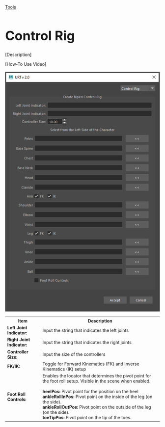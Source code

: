 [Tools](toolsOption.md)

<h1 style="font-size:3em">Control Rig</h1>

[Description] <br/>

[How-To Use Video] <br/>
<br/>
![Control Rig](./images/UI/controlRig.png)
<br/>

<table>
  <tr>
    <th>Item</th>
    <th>Description</th>
  </tr>
  <tr>
    <td><b>Left Joint Indicator:</b></td>
    <td>Input the string that indicates the left joints</td>
  </tr>
  <tr>
    <td><b>Right Joint Indicator:<b></td>
    <td>Input the string that indicates the right joints</td>
  </tr>
  <tr>
    <td><b>Controller Size:<b></td>
    <td>Input the size of the controllers</td>
  </tr>
  <tr>
    <td><b>FK/IK:<b></td>
    <td>Toggle for Forward Kinematics (FK) and Inverse Kinematics (IK) setup</td>
  </tr>
  <tr>
    <td><b>Foot Roll Controls:<b></td>
    <td>Enables the locator that determines the pivot point for the foot roll setup. Visible in the scene when enabled.<br/><br/>
        <b>heelPos:</b> Pivot point for the position on the heel<br/>
        <b>ankleRollInPos:</b> Pivot point on the inside of the leg (on the side).<br/>
        <b>ankleRollOutPos:</b> Pivot point on the outside of the leg (on the side).<br/>
        <b>toeTipPos:</b> Pivot point on the tip of the toes.<br/>
    </td>
  </tr>
</table>
